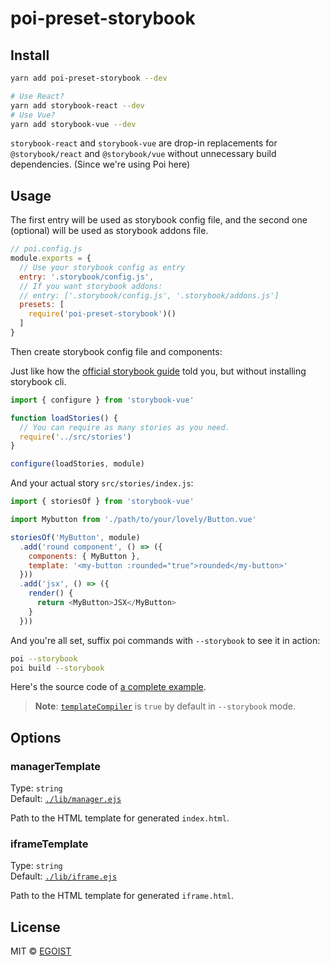 # poi-preset-storybook

## Install

```bash
yarn add poi-preset-storybook --dev

# Use React?
yarn add storybook-react --dev
# Use Vue? 
yarn add storybook-vue --dev
```

`storybook-react` and `storybook-vue` are drop-in replacements for `@storybook/react` and `@storybook/vue` without unnecessary build dependencies. (Since we're using Poi here)

## Usage

The first entry will be used as storybook config file, and the second one (optional) will be used as storybook addons file.

```js
// poi.config.js
module.exports = {
  // Use your storybook config as entry
  entry: '.storybook/config.js',
  // If you want storybook addons:
  // entry: ['.storybook/config.js', '.storybook/addons.js']
  presets: [
    require('poi-preset-storybook')()
  ]
}
```

Then create storybook config file and components:

Just like how the [official storybook guide](https://storybook.js.org/basics/guide-vue/) told you, but without installing storybook cli.

```js
import { configure } from 'storybook-vue'

function loadStories() {
  // You can require as many stories as you need.
  require('../src/stories')
}

configure(loadStories, module)
```

And your actual story `src/stories/index.js`:

```js
import { storiesOf } from 'storybook-vue'

import Mybutton from './path/to/your/lovely/Button.vue'

storiesOf('MyButton', module)
  .add('round component', () => ({
    components: { MyButton },
    template: '<my-button :rounded="true">rounded</my-button>'
  }))
  .add('jsx', () => ({
    render() {
      return <MyButton>JSX</MyButton>
    }
  }))
```


And you're all set, suffix poi commands with `--storybook` to see it in action:

```bash
poi --storybook
poi build --storybook
```

Here's the source code of [a complete example](https://github.com/poi-examples/storybook-vue-example).

> **Note**: [`templateCompiler`](https://poi.js.org/#/options?id=templatecompiler) is `true` by default in `--storybook` mode.

## Options

### managerTemplate

Type: `string`<br>
Default: [`./lib/manager.ejs`](./lib/manager.ejs)

Path to the HTML template for generated `index.html`.

### iframeTemplate

Type: `string`<br>
Default: [`./lib/iframe.ejs`](./lib/iframe.ejs)

Path to the HTML template for generated `iframe.html`.

## License

MIT &copy; [EGOIST](https://github.com/egoist)
